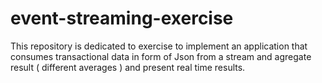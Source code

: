# event-streaming-exercise
This repository is dedicated to exercise to implement an application that consumes transactional data in form of Json from a stream and agregate result ( different averages ) and present real time results.
